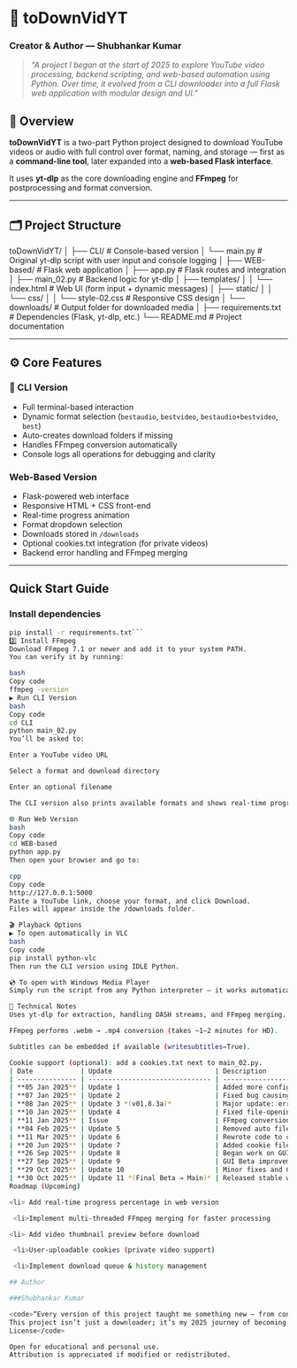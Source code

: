 # 🎥 toDownVidYT
### Creator & Author — **Shubhankar Kumar**

> *“A project I began at the start of 2025 to explore YouTube video processing, backend scripting, and web-based automation using Python. Over time, it evolved from a CLI downloader into a full Flask web application with modular design and UI.”*

## 🧩 Overview
**toDownVidYT** is a two-part Python project designed to download YouTube videos or audio with full control over format, naming, and storage — first as a **command-line tool**, later expanded into a **web-based Flask interface**.

It uses **yt-dlp** as the core downloading engine and **FFmpeg** for postprocessing and format conversion.

---

## 🗂️ Project Structure
toDownVidYT/
│
├── CLI/                         # Console-based version
│   └── main.py                  # Original yt-dlp script with user input and console logging
│
├── WEB-based/                   # Flask web application
│   ├── app.py                   # Flask routes and integration
│   ├── main_02.py               # Backend logic for yt-dlp
│   ├── templates/
│   │   └── index.html           # Web UI (form input + dynamic messages)
│   ├── static/
│   │   └── css/
│   │       └── style-02.css     # Responsive CSS design
│   └── downloads/               # Output folder for downloaded media
│
├── requirements.txt             # Dependencies (Flask, yt-dlp, etc.)
└── README.md                    # Project documentation

---

## ⚙️ Core Features
### 🧮 CLI Version
- Full terminal-based interaction  
- Dynamic format selection (`bestaudio`, `bestvideo`, `bestaudio+bestvideo`, `best`)  
- Auto-creates download folders if missing  
- Handles FFmpeg conversion automatically  
- Console logs all operations for debugging and clarity  

### Web-Based Version
- Flask-powered web interface  
- Responsive HTML + CSS front-end  
- Real-time progress animation  
- Format dropdown selection  
- Downloads stored in `/downloads`  
- Optional cookies.txt integration (for private videos)  
- Backend error handling and FFmpeg merging  

---

## Quick Start Guide

### Install dependencies
```bash
pip install -r requirements.txt```
2️⃣ Install FFmpeg
Download FFmpeg 7.1 or newer and add it to your system PATH.
You can verify it by running:

bash
Copy code
ffmpeg -version
▶️ Run CLI Version
bash
Copy code
cd CLI
python main_02.py
You’ll be asked to:

Enter a YouTube video URL

Select a format and download directory

Enter an optional filename

The CLI version also prints available formats and shows real-time progress directly in the terminal.

🌐 Run Web Version
bash
Copy code
cd WEB-based
python app.py
Then open your browser and go to:

cpp
Copy code
http://127.0.0.1:5000
Paste a YouTube link, choose your format, and click Download.
Files will appear inside the /downloads folder.

🎬 Playback Options
▶️ To open automatically in VLC
bash
Copy code
pip install python-vlc
Then run the CLI version using IDLE Python.

💿 To open with Windows Media Player
Simply run the script from any Python interpreter — it works automatically.

🧠 Technical Notes
Uses yt-dlp for extraction, handling DASH streams, and FFmpeg merging.

FFmpeg performs .webm → .mp4 conversion (takes ~1–2 minutes for HD).

Subtitles can be embedded if available (writesubtitles=True).

Cookie support (optional): add a cookies.txt next to main_02.py.
| Date            | Update                          | Description                                                                 |
| --------------- | ------------------------------- | --------------------------------------------------------------------------- |
| **05 Jan 2025** | Update 1                        | Added more configurations to yt-dlp options dictionary                      |
| **07 Jan 2025** | Update 2                        | Fixed bug causing downloaded files to not open automatically                |
| **08 Jan 2025** | Update 3 *(v01.8.3a)*           | Major update: error handling, folder auto-creation, audio-only & HD/SD mode |
| **10 Jan 2025** | Update 4                        | Fixed file-opening issue                                                    |
| **11 Jan 2025** | Issue                           | FFmpeg conversion delay (~2 min) on `.webm → .mp4`                          |
| **04 Feb 2025** | Update 5                        | Removed auto file-opening for stability                                     |
| **11 Mar 2025** | Update 6                        | Rewrote code to comply with updated YouTube policy changes                  |
| **20 Jun 2025** | Update 7                        | Added cookie file handling support                                          |
| **26 Sep 2025** | Update 8                        | Began work on GUI (Beta branch)                                             |
| **27 Sep 2025** | Update 9                        | GUI Beta improvements and performance tweaks                                |
| **29 Oct 2025** | Update 10                       | Minor fixes and CSS improvements in Beta                                    |
| **30 Oct 2025** | Update 11 *(Final Beta → Main)* | Released stable web-based version, merged into main branch                  |
Roadmap (Upcoming)

<li> Add real-time progress percentage in web version

 <li>Implement multi-threaded FFmpeg merging for faster processing

<li> Add video thumbnail preview before download

 <li>User-uploadable cookies (private video support)

 <li>Implement download queue & history management

## Author

###Shubhankar Kumar

<code>“Every version of this project taught me something new — from console handling to web routing, from debugging yt-dlp internals to designing responsive UIs.
This project isn’t just a downloader; it’s my 2025 journey of becoming a better developer.”
License</code>

Open for educational and personal use.
Attribution is appreciated if modified or redistributed.

